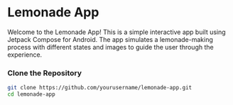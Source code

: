 # Lemonade App

Welcome to the Lemonade App! This is a simple interactive app built using Jetpack Compose for Android. The app simulates a lemonade-making process with different states and images to guide the user through the experience.


### Clone the Repository

```bash
git clone https://github.com/yourusername/lemonade-app.git
cd lemonade-app
```
